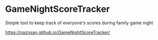 # GameNightScoreTracker
Simple tool to keep track of everyone's scores during family game night

https://naznsan.github.io/GameNightScoreTracker/
